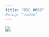 ```yaml
---
title: "DSC_0603"
#slug: "index"
---
```


[![](/wp-content/2015/05/DSC_0603-300x201.jpg)](/wp-content/2015/05/DSC_0603.jpg)
